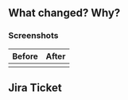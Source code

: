 ## What changed? Why?

<!--
Please include a summary of the changes and the related issue. Please also include relevant motivation and context. List any dependencies that are required for this change.
-->

### Screenshots

| Before | After |
| ------ | ----- |
|        |       |

## Jira Ticket

<!-- https://acalabs.atlassian.net/browse/ELX-17 -->
